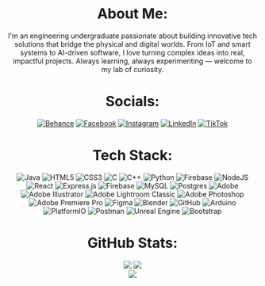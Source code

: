 <div align="center">
  
# About Me:
I'm an engineering undergraduate passionate about building innovative tech solutions that bridge the physical and digital worlds. From IoT and smart systems to AI-driven software, I love turning complex ideas into real, impactful projects. Always learning, always experimenting — welcome to my lab of curiosity.


# Socials:
[![Behance](https://img.shields.io/badge/Behance-1769ff?style=flat-square&logo=behance&logoColor=white)](https://behance.net/thakshila) [![Facebook](https://img.shields.io/badge/Facebook-%231877F2.svg?style=flat-square&logo=Facebook&logoColor=white)](https://facebook.com/its.thakshila) [![Instagram](https://img.shields.io/badge/Instagram-%23E4405F.svg?style=flat-square&logo=Instagram&logoColor=white)](https://instagram.com/its.thakshila) [![LinkedIn](https://img.shields.io/badge/LinkedIn-%230077B5.svg?style=flat-square&logo=linkedin&logoColor=white)](https://linkedin.com/in/its-thakshila) [![TikTok](https://img.shields.io/badge/TikTok-%23000000.svg?style=flat-square&logo=TikTok&logoColor=white)](https://tiktok.com/@its.thakshila) 

# Tech Stack:
![Java](https://img.shields.io/badge/java-%23ED8B00.svg?style=flat-square&logo=openjdk&logoColor=white) ![HTML5](https://img.shields.io/badge/html5-%23E34F26.svg?style=flat-square&logo=html5&logoColor=white) ![CSS3](https://img.shields.io/badge/css3-%231572B6.svg?style=flat-square&logo=css3&logoColor=white) ![C](https://img.shields.io/badge/c-%2300599C.svg?style=flat-square&logo=c&logoColor=white) ![C++](https://img.shields.io/badge/c++-%2300599C.svg?style=flat-square&logo=c%2B%2B&logoColor=white) ![Python](https://img.shields.io/badge/python-3670A0?style=flat-square&logo=python&logoColor=ffdd54) ![Firebase](https://img.shields.io/badge/firebase-%23039BE5.svg?style=flat-square&logo=firebase) ![NodeJS](https://img.shields.io/badge/node.js-6DA55F?style=flat-square&logo=node.js&logoColor=white) ![React](https://img.shields.io/badge/react-%2320232a.svg?style=flat-square&logo=react&logoColor=%2361DAFB) ![Express.js](https://img.shields.io/badge/express.js-%23404d59.svg?style=flat-square&logo=express&logoColor=%2361DAFB) ![Firebase](https://img.shields.io/badge/firebase-a08021?style=flat-square&logo=firebase&logoColor=ffcd34) ![MySQL](https://img.shields.io/badge/mysql-4479A1.svg?style=flat-square&logo=mysql&logoColor=white) ![Postgres](https://img.shields.io/badge/postgres-%23316192.svg?style=flat-square&logo=postgresql&logoColor=white) ![Adobe](https://img.shields.io/badge/adobe-%23FF0000.svg?style=flat-square&logo=adobe&logoColor=white) ![Adobe Illustrator](https://img.shields.io/badge/adobe%20illustrator-%23FF9A00.svg?style=flat-square&logo=adobe%20illustrator&logoColor=white) ![Adobe Lightroom Classic](https://img.shields.io/badge/Adobe%20Lightroom%20Classic-31A8FF.svg?style=flat-square&logo=Adobe%20Lightroom%20Classic&logoColor=white) ![Adobe Photoshop](https://img.shields.io/badge/adobe%20photoshop-%2331A8FF.svg?style=flat-square&logo=adobe%20photoshop&logoColor=white) ![Adobe Premiere Pro](https://img.shields.io/badge/Adobe%20Premiere%20Pro-9999FF.svg?style=flat-square&logo=Adobe%20Premiere%20Pro&logoColor=white) ![Figma](https://img.shields.io/badge/figma-%23F24E1E.svg?style=flat-square&logo=figma&logoColor=white) ![Blender](https://img.shields.io/badge/blender-%23F5792A.svg?style=flat-square&logo=blender&logoColor=white) ![GitHub](https://img.shields.io/badge/github-%23121011.svg?style=flat-square&logo=github&logoColor=white) ![Arduino](https://img.shields.io/badge/-Arduino-00979D?style=flat-square&logo=Arduino&logoColor=white) ![PlatformIO](https://img.shields.io/badge/PlatformIO-%23222.svg?style=flat-square&logo=platformio&logoColor=%23f5822a) ![Postman](https://img.shields.io/badge/Postman-FF6C37?style=flat-square&logo=postman&logoColor=white) ![Unreal Engine](https://img.shields.io/badge/unrealengine-%23313131.svg?style=flat-square&logo=unrealengine&logoColor=white) ![Bootstrap](https://img.shields.io/badge/bootstrap-%238511FA.svg?style=flat-square&logo=bootstrap&logoColor=white)

# GitHub Stats:

![](https://github-readme-stats.vercel.app/api?username=its-thakshila&theme=dark&hide_border=true&include_all_commits=false&count_private=false&width="55%")
![](https://nirzak-streak-stats.vercel.app/?user=its-thakshila&theme=dark&hide_border=true)<br/>
![](https://github-readme-stats.vercel.app/api/top-langs/?username=its-thakshila&theme=dark&hide_border=true&include_all_commits=false&count_private=false&layout=compact)

</div>
<!-- Proudly created with GPRM ( https://gprm.itsvg.in ) -->
